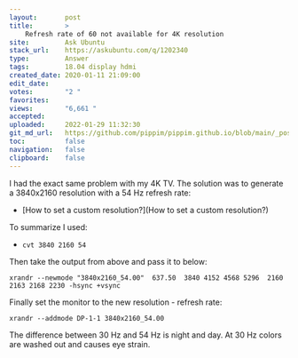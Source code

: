 ```yaml
---
layout:       post
title:        >
    Refresh rate of 60 not available for 4K resolution
site:         Ask Ubuntu
stack_url:    https://askubuntu.com/q/1202340
type:         Answer
tags:         18.04 display hdmi
created_date: 2020-01-11 21:09:00
edit_date:    
votes:        "2 "
favorites:    
views:        "6,661 "
accepted:     
uploaded:     2022-01-29 11:32:30
git_md_url:   https://github.com/pippim/pippim.github.io/blob/main/_posts/2020/2020-01-11-Refresh-rate-of-60-not-available-for-4K-resolution.md
toc:          false
navigation:   false
clipboard:    false
---
```


I had the exact same problem with my 4K TV. The solution was to generate a 3840x2160 resolution with a 54 Hz refresh rate:

- [How to set a custom resolution?](How to set a custom resolution?)

To summarize I used:

- `cvt 3840 2160 54`

Then take the output from above and pass it to below:

``` 
xrandr --newmode "3840x2160_54.00"  637.50  3840 4152 4568 5296  2160 2163 2168 2230 -hsync +vsync
```

Finally set the monitor to the new resolution - refresh rate:

``` 
xrandr --addmode DP-1-1 3840x2160_54.00
```

The difference between 30 Hz and 54 Hz is night and day. At 30 Hz colors are washed out and causes eye strain.
